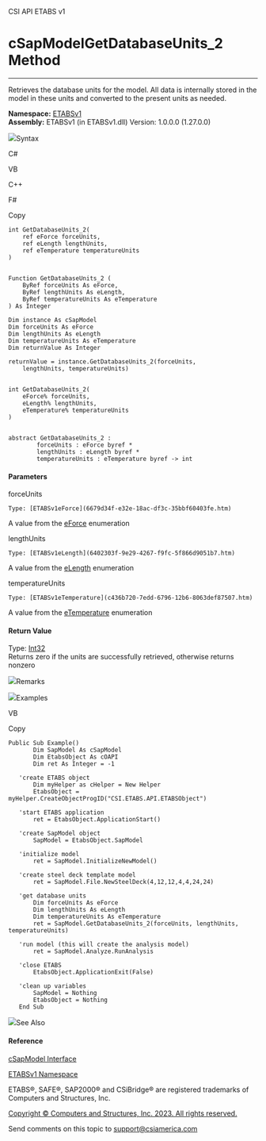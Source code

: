 ﻿

CSI API ETABS v1

# cSapModelGetDatabaseUnits_2 Method  
  
---  
  
Retrieves the database units for the model. All data is internally stored in
the model in these units and converted to the present units as needed.

**Namespace:** [ETABSv1](2780f1b8-2033-5289-2298-1cdb2a7508d9.htm)  
**Assembly:** ETABSv1 (in ETABSv1.dll) Version: 1.0.0.0 (1.27.0.0)

![](../icons/SectionExpanded.png)Syntax

C#

VB

C++

F#

Copy

    
    
    int GetDatabaseUnits_2(
    	ref eForce forceUnits,
    	ref eLength lengthUnits,
    	ref eTemperature temperatureUnits
    )
    
    
    Function GetDatabaseUnits_2 ( 
    	ByRef forceUnits As eForce,
    	ByRef lengthUnits As eLength,
    	ByRef temperatureUnits As eTemperature
    ) As Integer
    
    Dim instance As cSapModel
    Dim forceUnits As eForce
    Dim lengthUnits As eLength
    Dim temperatureUnits As eTemperature
    Dim returnValue As Integer
    
    returnValue = instance.GetDatabaseUnits_2(forceUnits, 
    	lengthUnits, temperatureUnits)
    
    
    int GetDatabaseUnits_2(
    	eForce% forceUnits, 
    	eLength% lengthUnits, 
    	eTemperature% temperatureUnits
    )
    
    
    abstract GetDatabaseUnits_2 : 
            forceUnits : eForce byref * 
            lengthUnits : eLength byref * 
            temperatureUnits : eTemperature byref -> int 
    

#### Parameters

forceUnits

    Type: [ETABSv1eForce](6679d34f-e32e-18ac-df3c-35bbf60403fe.htm)  
A value from the [eForce](6679d34f-e32e-18ac-df3c-35bbf60403fe.htm)
enumeration

lengthUnits

    Type: [ETABSv1eLength](6402303f-9e29-4267-f9fc-5f866d9051b7.htm)  
A value from the [eLength](6402303f-9e29-4267-f9fc-5f866d9051b7.htm)
enumeration

temperatureUnits

    Type: [ETABSv1eTemperature](c436b720-7edd-6796-12b6-8063def87507.htm)  
A value from the [eTemperature](c436b720-7edd-6796-12b6-8063def87507.htm)
enumeration

#### Return Value

Type: [Int32](https://docs.microsoft.com/dotnet/api/system.int32)  
Returns zero if the units are successfully retrieved, otherwise returns
nonzero

![](../icons/SectionExpanded.png)Remarks

![](../icons/SectionExpanded.png)Examples

VB

Copy

    
    
    Public Sub Example()
           Dim SapModel As cSapModel
           Dim EtabsObject As cOAPI
           Dim ret As Integer = -1
    
       'create ETABS object
           Dim myHelper as cHelper = New Helper
           EtabsObject = myHelper.CreateObjectProgID("CSI.ETABS.API.ETABSObject")
    
       'start ETABS application
           ret = EtabsObject.ApplicationStart()
    
       'create SapModel object
           SapModel = EtabsObject.SapModel
    
       'initialize model
           ret = SapModel.InitializeNewModel()
    
       'create steel deck template model
           ret = SapModel.File.NewSteelDeck(4,12,12,4,4,24,24)
    
       'get database units
           Dim forceUnits As eForce
           Dim lengthUnits As eLength
           Dim temperatureUnits As eTemperature
           ret = SapModel.GetDatabaseUnits_2(forceUnits, lengthUnits, temperatureUnits)
    
       'run model (this will create the analysis model)
           ret = SapModel.Analyze.RunAnalysis
    
       'close ETABS
           EtabsObject.ApplicationExit(False)
    
       'clean up variables
           SapModel = Nothing
           EtabsObject = Nothing
       End Sub

![](../icons/SectionExpanded.png)See Also

#### Reference

[cSapModel Interface](fe0b0096-9fef-56a3-9d57-cdef76e0f611.htm)

[ETABSv1 Namespace](2780f1b8-2033-5289-2298-1cdb2a7508d9.htm)

ETABS®, SAFE®, SAP2000® and CSiBridge® are registered trademarks of Computers
and Structures, Inc.  

[Copyright © Computers and Structures, Inc. 2023. All rights
reserved.](http://www.csiamerica.com)

Send comments on this topic to
[support@csiamerica.com](mailto:support%40csiamerica.com?Subject=CSI%20API%20ETABS%20v1)

